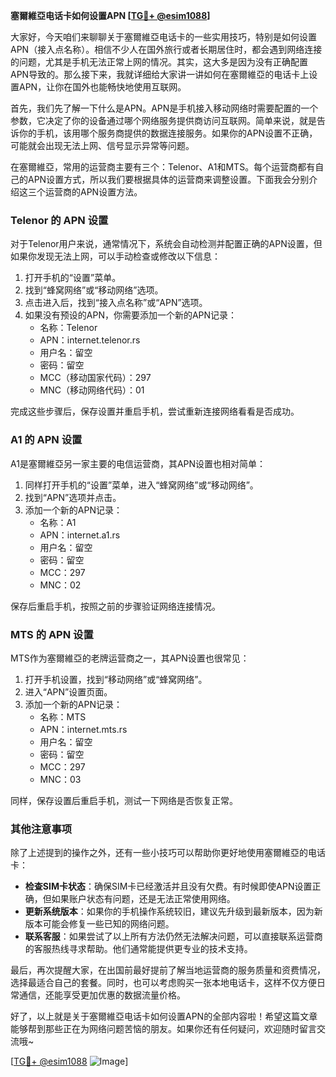 **塞爾維亞电话卡如何设置APN [[TG💪+ @esim1088](https://t.me/s/esim1088)]**

大家好，今天咱们来聊聊关于塞爾維亞电话卡的一些实用技巧，特别是如何设置APN（接入点名称）。相信不少人在国外旅行或者长期居住时，都会遇到网络连接的问题，尤其是手机无法正常上网的情况。其实，这大多是因为没有正确配置APN导致的。那么接下来，我就详细给大家讲一讲如何在塞爾維亞的电话卡上设置APN，让你在国外也能畅快地使用互联网。

首先，我们先了解一下什么是APN。APN是手机接入移动网络时需要配置的一个参数，它决定了你的设备通过哪个网络服务提供商访问互联网。简单来说，就是告诉你的手机，该用哪个服务商提供的数据连接服务。如果你的APN设置不正确，可能就会出现无法上网、信号显示异常等问题。

在塞爾維亞，常用的运营商主要有三个：Telenor、A1和MTS。每个运营商都有自己的APN设置方式，所以我们要根据具体的运营商来调整设置。下面我会分别介绍这三个运营商的APN设置方法。

### **Telenor 的 APN 设置**

对于Telenor用户来说，通常情况下，系统会自动检测并配置正确的APN设置，但如果你发现无法上网，可以手动检查或修改以下信息：

1. 打开手机的“设置”菜单。
2. 找到“蜂窝网络”或“移动网络”选项。
3. 点击进入后，找到“接入点名称”或“APN”选项。
4. 如果没有预设的APN，你需要添加一个新的APN记录：
   - 名称：Telenor
   - APN：internet.telenor.rs
   - 用户名：留空
   - 密码：留空
   - MCC（移动国家代码）：297
   - MNC（移动网络代码）：01

完成这些步骤后，保存设置并重启手机，尝试重新连接网络看看是否成功。

### **A1 的 APN 设置**

A1是塞爾維亞另一家主要的电信运营商，其APN设置也相对简单：

1. 同样打开手机的“设置”菜单，进入“蜂窝网络”或“移动网络”。
2. 找到“APN”选项并点击。
3. 添加一个新的APN记录：
   - 名称：A1
   - APN：internet.a1.rs
   - 用户名：留空
   - 密码：留空
   - MCC：297
   - MNC：02

保存后重启手机，按照之前的步骤验证网络连接情况。

### **MTS 的 APN 设置**

MTS作为塞爾維亞的老牌运营商之一，其APN设置也很常见：

1. 打开手机设置，找到“移动网络”或“蜂窝网络”。
2. 进入“APN”设置页面。
3. 添加一个新的APN记录：
   - 名称：MTS
   - APN：internet.mts.rs
   - 用户名：留空
   - 密码：留空
   - MCC：297
   - MNC：03

同样，保存设置后重启手机，测试一下网络是否恢复正常。

### **其他注意事项**

除了上述提到的操作之外，还有一些小技巧可以帮助你更好地使用塞爾維亞的电话卡：

- **检查SIM卡状态**：确保SIM卡已经激活并且没有欠费。有时候即使APN设置正确，但如果账户状态有问题，还是无法正常使用网络。
- **更新系统版本**：如果你的手机操作系统较旧，建议先升级到最新版本，因为新版本可能会修复一些已知的网络问题。
- **联系客服**：如果尝试了以上所有方法仍然无法解决问题，可以直接联系运营商的客服热线寻求帮助。他们通常能提供更专业的技术支持。

最后，再次提醒大家，在出国前最好提前了解当地运营商的服务质量和资费情况，选择最适合自己的套餐。同时，也可以考虑购买一张本地电话卡，这样不仅方便日常通信，还能享受更加优惠的数据流量价格。

好了，以上就是关于塞爾維亞电话卡如何设置APN的全部内容啦！希望这篇文章能够帮到那些正在为网络问题苦恼的朋友。如果你还有任何疑问，欢迎随时留言交流哦~

[[TG💪+ @esim1088](https://t.me/s/esim1088) ![Image](https://i.postimg.cc/4NQfJmqS/Snipaste-2025-05-13-00-14-12.png)]